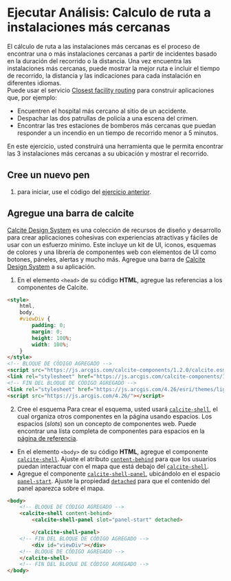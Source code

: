 # Ejecutar Análisis: Calculo de ruta a instalaciones más cercanas
El cálculo de ruta a las instalaciones más cercanas es el proceso de encontrar una o más instalaciones cercanas a partir de incidentes basado en la duración del recorrido o la distancia. Una vez encuentra las instalaciones más cercanas, puede mostrar la mejor ruta e incluir el tiempo de recorrido, la distancia y las indicaciones para cada instalación en diferentes idiomas.  
Puede usar el servicio [Closest facility routing](https://developers.arcgis.com/documentation/mapping-apis-and-services/routing/closest-facility-routing/) para construir aplicaciones que, por ejemplo:  
- Encuentren el hospital más cercano al sitio de un accidente.
- Despachar las dos patrullas de policía a una escena del crimen.
- Encontrar las tres estaciones de bomberos más cercanas que puedan responder a un incendio en un tiempo de recorrido menor a 5 minutos.  

En este ejercicio, usted construirá una herramienta que le permita encontrar las 3 instalaciones más cercanas a su ubicación y mostrar el recorrido.  
## Cree un nuevo pen 
1. para iniciar, use el código del [ejercicio anterior](https://github.com/DesarrolladoresEsri/epc.co.js/blob/main/7.editar-capa/README.md).
## Agregue una barra de calcite
[Calcite Design System](https://developers.arcgis.com/calcite-design-system/) es una colección de recursos de diseño y desarrollo para crear aplicaciones cohesivas con experiencias atractivas y fáciles de usar con un esfuerzo mínimo. Este incluye un kit de UI, iconos, esquemas de colores y una librería de componentes web con elementos de UI como botones, páneles, alertas y mucho más. Agregue una barra de [Calcite Design System](https://developers.arcgis.com/calcite-design-system/) a su aplicación.
1. En el elemento `<head>` de su código **HTML**, agregue las referencias a los componentes de Calcite.
```html
<style>
    html,
    body,
    #viewDiv {
        padding: 0;
        margin: 0;
        height: 100%;
        width: 100%;
    }
</style>
<!-- BLOQUE DE CÓDIGO AGREGADO -->
<script src="https://js.arcgis.com/calcite-components/1.2.0/calcite.esm.js" type="module"></script>
<link rel="stylesheet" href="https://js.arcgis.com/calcite-components/1.2.0/calcite.css" />
<!-- FIN DEL BLOQUE DE CÓDIGO AGREGADO -->
<link rel="stylesheet" href="https://js.arcgis.com/4.26/esri/themes/light/main.css">
<script src="https://js.arcgis.com/4.26/"></script>
```
2. Cree el esquema
Para crear el esquema, usted usará [`calcite-shell`](https://developers.arcgis.com/calcite-design-system/components/shell/), el cual organiza otros componentes en la página usando espacios. Los espacios (_slots_) son un concepto de componentes web. Puede encontrar una lista completa de componentes para espacios en la [página de referencia](https://developers.arcgis.com/calcite-design-system/components/).  
- En el elemento `<body>` de su código **HTML**, agregue el componente [`calcite-shell`](https://developers.arcgis.com/calcite-design-system/components/shell/). Ajuste el atributo [`content-behind`](https://developers.arcgis.com/calcite-design-system/components/shell/#component-api-properties-contentBehind) para que los usuarios puedan interactuar con el mapa que está debajo del [`calcite-shell`](https://developers.arcgis.com/calcite-design-system/components/shell/).
- Agregue el componente [`calcite-shell-panel`](https://developers.arcgis.com/calcite-design-system/components/shell-panel/), ubicándolo en el espacio [`panel-start`](https://developers.arcgis.com/calcite-design-system/components/shell/#component-api-slots-panel-start). Ajuste la propiedad [`detached`](https://developers.arcgis.com/calcite-design-system/components/shell-panel/#component-api-properties-detached) para que el contenido del panel aparezca sobre el mapa.
```html
<body>
    <!-- BLOQUE DE CÓDIGO AGREGADO -->
    <calcite-shell content-behind>
        <calcite-shell-panel slot="panel-start" detached>

        </calcite-shell-panel>
    <!-- FIN DEL BLOQUE DE CÓDIGO AGREGADO -->
        <div id="viewDiv"></div>
    <!-- BLOQUE DE CÓDIGO AGREGADO -->
    </calcite-shell>
    <!-- FIN DEL BLOQUE DE CÓDIGO AGREGADO -->
</body>
```

